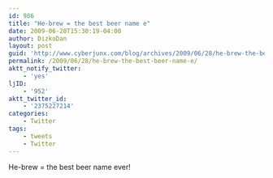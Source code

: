 ```yaml
---
id: 986
title: "He-brew = the best beer name e"
date: 2009-06-28T15:30:19-04:00
author: DizkoDan
layout: post
guid: 'http://www.cyberjunx.com/blog/archives/2009/06/28/he-brew-the-best-beer-name-e/'
permalink: /2009/06/28/he-brew-the-best-beer-name-e/
aktt_notify_twitter:
    - 'yes'
ljID:
    - '952'
aktt_twitter_id:
    - '2375227214'
categories:
    - Twitter
tags:
    - tweets
    - Twitter
---
```


He-brew = the best beer name ever!
